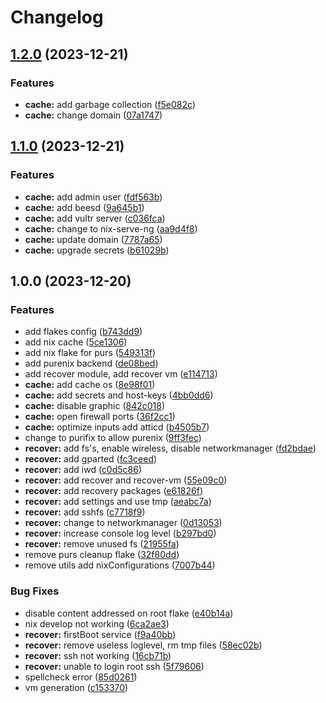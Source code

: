 # Changelog

## [1.2.0](https://github.com/klarkc/os/compare/v1.1.0...v1.2.0) (2023-12-21)


### Features

* **cache:** add garbage collection ([f5e082c](https://github.com/klarkc/os/commit/f5e082c185f717472b939cea58a5659ba68940fa))
* **cache:** change domain ([07a1747](https://github.com/klarkc/os/commit/07a17477a31813ec81584c68157ef1417c6d34e2))

## [1.1.0](https://github.com/klarkc/os/compare/v1.0.0...v1.1.0) (2023-12-21)


### Features

* **cache:** add admin user ([fdf563b](https://github.com/klarkc/os/commit/fdf563b95529c8ebb5e946a29407bee56dd4ac31))
* **cache:** add beesd ([9a645b1](https://github.com/klarkc/os/commit/9a645b18f6c49ea9d4b6ba605da1340ba4a3b0de))
* **cache:** add vultr server ([c036fca](https://github.com/klarkc/os/commit/c036fcae4658ba5ccf25a135a61c764bcf977ef3))
* **cache:** change to nix-serve-ng ([aa9d4f8](https://github.com/klarkc/os/commit/aa9d4f8154a71c651af1c03d72209469d27bb62e))
* **cache:** update domain ([7787a65](https://github.com/klarkc/os/commit/7787a65437ec7ce056c9d3aadafbf74bc2e928b8))
* **cache:** upgrade secrets ([b61029b](https://github.com/klarkc/os/commit/b61029bb0776139a7ffe284ee72368b613c69e3d))

## 1.0.0 (2023-12-20)


### Features

* add flakes config ([b743dd9](https://github.com/klarkc/os/commit/b743dd9a84a0236b203e550704ed1a48fdf2f8ff))
* add nix cache ([5ce1306](https://github.com/klarkc/os/commit/5ce13068296fb83b3af6867a689af5b0373b26c7))
* add nix flake for purs ([549313f](https://github.com/klarkc/os/commit/549313f5c17dfd0709141dda9e59a79e1ad913b3))
* add purenix backend ([de08bed](https://github.com/klarkc/os/commit/de08bed308465dd23f608e122c0c3b72ece990c2))
* add recover module, add recover vm ([e114713](https://github.com/klarkc/os/commit/e114713d79f9ea07407cdbf81f17b97d0f7a4aee))
* **cache:** add cache os ([8e98f01](https://github.com/klarkc/os/commit/8e98f019788e94f36c36672a20011dadbbd6541a))
* **cache:** add secrets and host-keys ([4bb0dd6](https://github.com/klarkc/os/commit/4bb0dd620381d365d98bd7efc9556614d623cd5d))
* **cache:** disable graphic ([842c018](https://github.com/klarkc/os/commit/842c018403654c56fbf1fb2e5cdefeb1f896d2d0))
* **cache:** open firewall ports ([36f2cc1](https://github.com/klarkc/os/commit/36f2cc1141fd99dd5d8b05d1a1dbf9038a17d160))
* **cache:** optimize inputs add atticd ([b4505b7](https://github.com/klarkc/os/commit/b4505b7062dd75f314519d7a1481cc7888ef2ec9))
* change to purifix to allow purenix ([9ff3fec](https://github.com/klarkc/os/commit/9ff3fecb0fbc419f70e512116002e30634941310))
* **recover:** add fs's, enable wireless, disable networkmanager ([fd2bdae](https://github.com/klarkc/os/commit/fd2bdaed0fafc080927529b1be97ebea1cd38784))
* **recover:** add gparted ([fc3ceed](https://github.com/klarkc/os/commit/fc3ceedd4efee0e91c0608b8a99ef79220c14fa7))
* **recover:** add iwd ([c0d5c86](https://github.com/klarkc/os/commit/c0d5c8659c7388d05058d12e34f6674857186a10))
* **recover:** add recover and recover-vm ([55e09c0](https://github.com/klarkc/os/commit/55e09c0ed6c1dd89e97f603fcff14e7ab55c184b))
* **recover:** add recovery packages ([e61826f](https://github.com/klarkc/os/commit/e61826fddff95ea43500f9a44d53013112b627dd))
* **recover:** add settings and use tmp ([aeabc7a](https://github.com/klarkc/os/commit/aeabc7ad0e452a623ac668bc165c8d765a1be5ae))
* **recover:** add sshfs ([c7718f9](https://github.com/klarkc/os/commit/c7718f966ba7de1642691e6c29f64625e0f5c0d9))
* **recover:** change to networkmanager ([0d13053](https://github.com/klarkc/os/commit/0d13053829d6faf4839722f69364868e58ebda66))
* **recover:** increase console log level ([b297bd0](https://github.com/klarkc/os/commit/b297bd06e6b853033c588596b60b76b5fdf990d9))
* **recover:** remove unused fs ([21955fa](https://github.com/klarkc/os/commit/21955fa210a35aa68517274a12a829d697501eb9))
* remove purs cleanup flake ([32f80dd](https://github.com/klarkc/os/commit/32f80dd4e8d9af9641a4f773ae2222cd4aa5e812))
* remove utils add nixConfigurations ([7007b44](https://github.com/klarkc/os/commit/7007b44f87448cd38799b6a3972ace78b56260dd))


### Bug Fixes

* disable content addressed on root flake ([e40b14a](https://github.com/klarkc/os/commit/e40b14a5cb3d6fb4d62023b84e9adc1a0e795ead))
* nix develop not working ([6ca2ae3](https://github.com/klarkc/os/commit/6ca2ae3220d6a0613defc29ba33a02d5f8de4a5e))
* **recover:** firstBoot service ([f9a40bb](https://github.com/klarkc/os/commit/f9a40bbc95f073a3e98c16ce8a2a764f7d801474))
* **recover:** remove useless loglevel, rm tmp files ([58ec02b](https://github.com/klarkc/os/commit/58ec02b0d10711aba0ba474f2f5630c237c72e75))
* **recover:** ssh not working ([16cb71b](https://github.com/klarkc/os/commit/16cb71b2d9be03e7a77526acc150d6ecafd53945))
* **recover:** unable to login root ssh ([5f79606](https://github.com/klarkc/os/commit/5f79606d450188cbcb736e6eac6bf8231ed61eba))
* spellcheck error ([85d0261](https://github.com/klarkc/os/commit/85d0261fc8d45533856a7d4bb94806eb87c0dcef))
* vm generation ([c153370](https://github.com/klarkc/os/commit/c1533700f67a674e8f3c461adf98f4facf3f6961))

